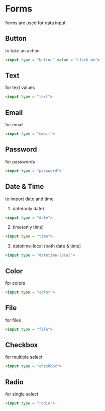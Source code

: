 # Forms
forms are used for data input

## Button
to take an action
```html
<input type = "button" value = "click me">
```
## Text
for text values
```html
<input type = "text">
```

## Email
for email
```html
<input type = "email">
```

## Password
for passwords
```html
<input type = "password">
```

## Date & Time
to import date and time

1. date(only date)
```html
<input type = "date">
```

2. time(only time)
```html
<input type = "time">
```

3. datetime-local (both date & time)
```html
<input type = "datetime-local">
```

## Color
for colors
```html
<input type = "color">
```

## File
for files
```html
<input type = "file">
```

## Checkbox
for multiple select
```html
<input type = "checkbox">
```

## Radio
for single select
```html
<input type = "radio">
```